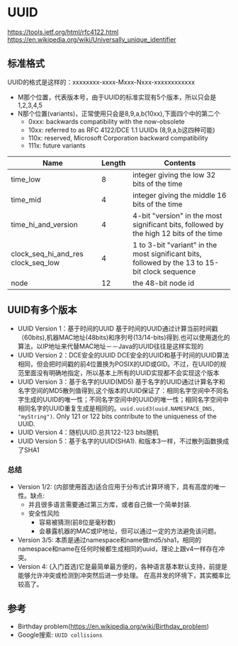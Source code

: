 # UUID
https://tools.ietf.org/html/rfc4122.html
https://en.wikipedia.org/wiki/Universally_unique_identifier
## 标准格式
UUID的格式是这样的：xxxxxxxx-xxxx-Mxxx-Nxxx-xxxxxxxxxxxx
- M那个位置，代表版本号，由于UUID的标准实现有5个版本，所以只会是1,2,3,4,5
- N那个位置(variants)，正常使用只会是8,9,a,b(10xx),下面四个中的第二个
  - 0xxx:  backwards compatibility with the now-obsolete
  - 10xx: referred to as RFC 4122/DCE 1.1 UUIDs (8,9,a,b这四种可能)
  - 110x: reserved, Microsoft Corporation backward compatibility
  - 111x: future variants

Name|Length|Contents
-|-|-
time_low|8|integer giving the low 32 bits of the time
time_mid|4|integer giving the middle 16 bits of the time
time_hi_and_version|4|4-bit "version" in the most significant bits, followed by the high 12 bits of the time
clock_seq_hi_and_res clock_seq_low|4|1 to 3-bit "variant" in the most significant bits, followed by the 13 to 15-bit clock sequence
node|12|the 48-bit node id

## UUID有多个版本
- UUID Version 1：基于时间的UUID
  基于时间的UUID通过计算当前时间戳（60bits),机器MAC地址(48bits)和序列号(13/14-bits)得到.也可以使用退化的算法，以IP地址来代替MAC地址－－Java的UUID往往是这样实现的
- UUID Version 2：DCE安全的UUID
  DCE安全的UUID和基于时间的UUID算法相同，但会把时间戳的前4位置换为POSIX的UID或GID。不过，在UUID的规范里面没有明确地指定，所以基本上所有的UUID实现都不会实现这个版本
- UUID Version 3：基于名字的UUID(MD5)
  基于名字的UUID通过计算名字和名字空间的MD5散列值得到,这个版本的UUID保证了：相同名字空间中不同名字生成的UUID的唯一性；不同名字空间中的UUID的唯一性；相同名字空间中相同名字的UUID重复生成是相同的。`uuid.uuid3(uuid.NAMESPACE_DNS, "myString")`. Only 121 or 122 bits contribute to the uniqueness of the UUID.
- UUID Version 4：随机UUID.总共122-123 bits随机
- UUID Version 5：基于名字的UUID(SHA1). 和版本3一样，不过散列函数换成了SHA1
### 总结
- Version 1/2: (内部使用首选)适合应用于分布式计算环境下，具有高度的唯一性。缺点:
    - 并且很多语言需要通过第三方库，或者自己做一个简单封装.
    - 安全性风险
      - 容易被猜测(前8位是毫秒数)
      - 会暴露机器的MAC或IP地址，但可以通过一定的方法避免该问题。
- Version 3/5: 本质是通过namespace和name做md5/sha1，相同的namespace和name在任何时候都生成相同的uuid，理论上跟v4一样存在冲突。
- Version 4: (入门首选)它是最简单最方便的，各种语言基本默认支持，前提是能够允许冲突或检测到冲突然后进一步处理。 在高并发的环境下，其实概率比较高了。
## 参考
- Birthday problem(https://en.wikipedia.org/wiki/Birthday_problem)
- Google搜索: `UUID collisions`